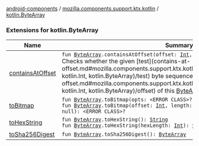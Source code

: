 [android-components](../../index.md) / [mozilla.components.support.ktx.kotlin](../index.md) / [kotlin.ByteArray](./index.md)

### Extensions for kotlin.ByteArray

| Name | Summary |
|---|---|
| [containsAtOffset](contains-at-offset.md) | `fun `[`ByteArray`](https://kotlinlang.org/api/latest/jvm/stdlib/kotlin/-byte-array/index.html)`.containsAtOffset(offset: `[`Int`](https://kotlinlang.org/api/latest/jvm/stdlib/kotlin/-int/index.html)`, test: `[`ByteArray`](https://kotlinlang.org/api/latest/jvm/stdlib/kotlin/-byte-array/index.html)`): `[`Boolean`](https://kotlinlang.org/api/latest/jvm/stdlib/kotlin/-boolean/index.html)<br>Checks whether the given [test](contains-at-offset.md#mozilla.components.support.ktx.kotlin$containsAtOffset(kotlin.ByteArray, kotlin.Int, kotlin.ByteArray)/test) byte sequence exists at the [offset](contains-at-offset.md#mozilla.components.support.ktx.kotlin$containsAtOffset(kotlin.ByteArray, kotlin.Int, kotlin.ByteArray)/offset) of this [ByteArray](https://kotlinlang.org/api/latest/jvm/stdlib/kotlin/-byte-array/index.html) |
| [toBitmap](to-bitmap.md) | `fun `[`ByteArray`](https://kotlinlang.org/api/latest/jvm/stdlib/kotlin/-byte-array/index.html)`.toBitmap(opts: <ERROR CLASS>? = null): <ERROR CLASS>?`<br>`fun `[`ByteArray`](https://kotlinlang.org/api/latest/jvm/stdlib/kotlin/-byte-array/index.html)`.toBitmap(offset: `[`Int`](https://kotlinlang.org/api/latest/jvm/stdlib/kotlin/-int/index.html)`, length: `[`Int`](https://kotlinlang.org/api/latest/jvm/stdlib/kotlin/-int/index.html)`, opts: <ERROR CLASS>? = null): <ERROR CLASS>?` |
| [toHexString](to-hex-string.md) | `fun `[`ByteArray`](https://kotlinlang.org/api/latest/jvm/stdlib/kotlin/-byte-array/index.html)`.toHexString(): `[`String`](https://kotlinlang.org/api/latest/jvm/stdlib/kotlin/-string/index.html)<br>`fun `[`ByteArray`](https://kotlinlang.org/api/latest/jvm/stdlib/kotlin/-byte-array/index.html)`.toHexString(hexLength: `[`Int`](https://kotlinlang.org/api/latest/jvm/stdlib/kotlin/-int/index.html)`): `[`String`](https://kotlinlang.org/api/latest/jvm/stdlib/kotlin/-string/index.html) |
| [toSha256Digest](to-sha256-digest.md) | `fun `[`ByteArray`](https://kotlinlang.org/api/latest/jvm/stdlib/kotlin/-byte-array/index.html)`.toSha256Digest(): `[`ByteArray`](https://kotlinlang.org/api/latest/jvm/stdlib/kotlin/-byte-array/index.html) |

